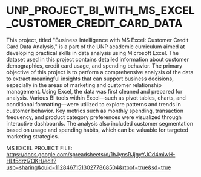 # UNP_PROJECT_BI_WITH_MS_EXCEL_CUSTOMER_CREDIT_CARD_DATA

This project, titled "Business Intelligence with MS Excel: Customer Credit Card Data Analysis," is a part of the UNP academic curriculum aimed at developing practical skills in data analysis using Microsoft Excel. The dataset used in this project contains detailed information about customer demographics, credit card usage, and spending behavior. The primary objective of this project is to perform a comprehensive analysis of the data to extract meaningful insights that can support business decisions, especially in the areas of marketing and customer relationship management.
Using Excel, the data was first cleaned and prepared for analysis. Various BI tools within Excel—such as pivot tables, charts, and conditional formatting—were utilized to explore patterns and trends in customer behavior. Key metrics such as monthly spending, transaction frequency, and product category preferences were visualized through interactive dashboards. The analysis also included customer segmentation based on usage and spending habits, which can be valuable for targeted marketing strategies.

MS EXCEL PROJECT FILE: https://docs.google.com/spreadsheets/d/1hJynsRJjgyYJCd4miwH-HLf5drzl7OKH/edit?usp=sharing&ouid=112846715130277868504&rtpof=true&sd=true
